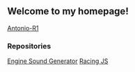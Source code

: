 ## Welcome to my homepage!
[Antonio-R1](https://github.com/Antonio-R1)

### Repositories
[Engine Sound Generator](https://github.com/Antonio-R1/engine-sound-generator)
[Racing JS](https://github.com/Antonio-R1/racing-js)
